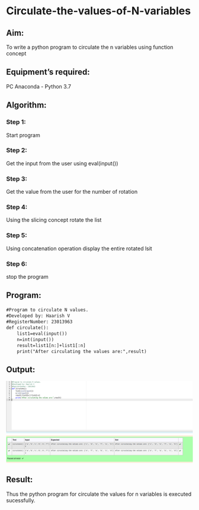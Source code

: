 # Circulate-the-values-of-N-variables
## Aim:
To write a python program to circulate the n variables using function concept
## Equipment’s required:
PC
Anaconda - Python 3.7
## Algorithm: 
### Step 1: 
Start program
### Step 2: 
Get the input from the user using eval(input())
### Step 3: 
Get the value from the user for the number of rotation
### Step 4: 
Using the slicing concept rotate the list

### Step 5: 
Using concatenation operation display the entire rotated lsit
### Step 6: 
stop the program
## Program:
```
#Program to circulate N values.
#Developed by: Haarish V
#RegisterNumber: 23013963
def circulate():
    list1=eval(input())
    n=int(input())
    result=list1[n:]+list1[:n]
    print("After circulating the values are:",result)
 ```   
## Output:
![output](/circulate.png)
## Result:
Thus the python program for circulate the values for n variables is executed sucessfully.